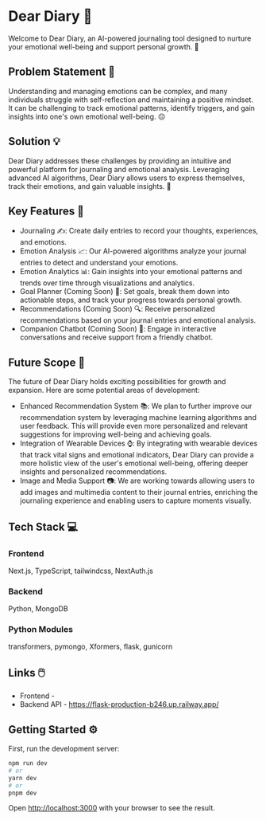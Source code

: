 # Dear Diary 📔
Welcome to Dear Diary, an AI-powered journaling tool designed to nurture your emotional well-being and support personal growth. 🌟

## Problem Statement 🎯
Understanding and managing emotions can be complex, and many individuals struggle with self-reflection and maintaining a positive mindset. It can be challenging to track emotional patterns, identify triggers, and gain insights into one's own emotional well-being. 😔

## Solution 💡
Dear Diary addresses these challenges by providing an intuitive and powerful platform for journaling and emotional analysis. Leveraging advanced AI algorithms, Dear Diary allows users to express themselves, track their emotions, and gain valuable insights. 🚀

## Key Features 🔑
- Journaling ✍️: Create daily entries to record your thoughts, experiences, and emotions.
- Emotion Analysis 📈: Our AI-powered algorithms analyze your journal entries to detect and understand your emotions.
- Emotion Analytics 📊: Gain insights into your emotional patterns and trends over time through visualizations and analytics.
- Goal Planner (Coming Soon) 🎯: Set goals, break them down into actionable steps, and track your progress towards personal growth.
- Recommendations (Coming Soon) 🔍: Receive personalized recommendations based on your journal entries and emotional analysis.
- Companion Chatbot (Coming Soon) 💬: Engage in interactive conversations and receive support from a friendly chatbot.

## Future Scope 🔮
The future of Dear Diary holds exciting possibilities for growth and expansion. Here are some potential areas of development:
- Enhanced Recommendation System 📚: We plan to further improve our recommendation system by leveraging machine learning algorithms and user feedback. This will provide even more personalized and relevant suggestions for improving well-being and achieving goals.
- Integration of Wearable Devices ⌚: By integrating with wearable devices that track vital signs and emotional indicators, Dear Diary can provide a more holistic view of the user's emotional well-being, offering deeper insights and personalized recommendations.
- Image and Media Support 📷: We are working towards allowing users to add images and multimedia content to their journal entries, enriching the journaling experience and enabling users to capture moments visually.

## Tech Stack 💻

### Frontend 
Next.js, TypeScript, tailwindcss, NextAuth.js
### Backend 
Python, MongoDB
### Python Modules
transformers, pymongo, Xformers, flask, gunicorn

## Links 🖱️
- Frontend - 
- Backend API - https://flask-production-b246.up.railway.app/

## Getting Started ⚙️

First, run the development server:

```bash
npm run dev
# or
yarn dev
# or
pnpm dev
```

Open [http://localhost:3000](http://localhost:3000) with your browser to see the result.
